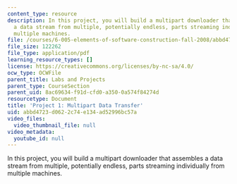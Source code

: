 ```yaml
---
content_type: resource
description: In this project, you will build a multipart downloader that assembles
  a data stream from multiple, potentially endless, parts streaming individually from
  multiple machines.
file: /courses/6-005-elements-of-software-construction-fall-2008/abbd4723d0622c74e134ad52996bc57a_MIT6_005f08_project01.pdf
file_size: 122262
file_type: application/pdf
learning_resource_types: []
license: https://creativecommons.org/licenses/by-nc-sa/4.0/
ocw_type: OCWFile
parent_title: Labs and Projects
parent_type: CourseSection
parent_uid: 8ac69634-f91d-cfd0-a350-0a574f84274d
resourcetype: Document
title: 'Project 1: Multipart Data Transfer'
uid: abbd4723-d062-2c74-e134-ad52996bc57a
video_files:
  video_thumbnail_file: null
video_metadata:
  youtube_id: null
---
```

In this project, you will build a multipart downloader that assembles a data stream from multiple, potentially endless, parts streaming individually from multiple machines.